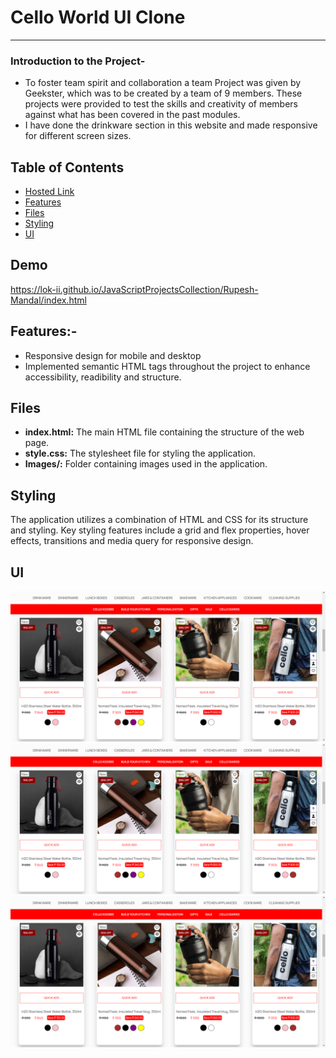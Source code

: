 <h1>Cello World UI Clone</h1>
<hr>
<h3>Introduction to the Project-</h3>
<ul>
  <li>To foster team spirit and collaboration a team Project was given by Geekster, which was to be created by a team of 9 members. These projects were provided to test the skills and creativity of members against what has been covered in the past modules.</li>
  <li>I have done the drinkware section in this website and made responsive for different screen sizes.</li>
</ul>
<h2>Table of Contents</h2>

- [Hosted Link](#demo)
- [Features](#features)
- [Files](#files)
- [Styling](#styling)
- [UI](#ui)
 ## Demo

https://lok-ii.github.io/JavaScriptProjectsCollection/Rupesh-Mandal/index.html
 ## Features:- <br>
  - Responsive design for mobile and desktop <br>
  - Implemented semantic HTML tags throughout the project to enhance accessibility, readibility and structure. <br>
  
## Files

- **index.html:** The main HTML file containing the structure of the web page.
- **style.css:** The stylesheet file for styling the application.
- **Images/:** Folder containing images used in the application.

## Styling

The application utilizes a combination of HTML and CSS for its structure and styling. Key styling features
include a grid and flex properties, hover effects, transitions and media query for responsive design.
## UI

![image](/Pravin%20M/Images/Screenshot%202023-12-07%20183510.png)
![image](/Pravin%20M/Images/Screenshot%202023-12-07%20183510.png)
![image](/Pravin%20M/Images/Screenshot%202023-12-07%20183510.png)
